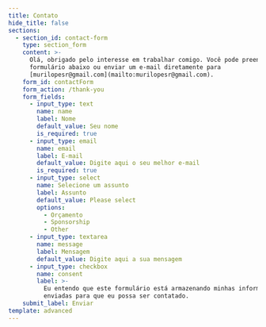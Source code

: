```yaml
---
title: Contato
hide_title: false
sections:
  - section_id: contact-form
    type: section_form
    content: >-
      Olá, obrigado pelo interesse em trabalhar comigo. Você pode preencher o
      formulário abaixo ou enviar um e-mail diretamente para
      [murilopesr@gmail.com](mailto:murilopesr@gmail.com).
    form_id: contactForm
    form_action: /thank-you
    form_fields:
      - input_type: text
        name: name
        label: Nome
        default_value: Seu nome
        is_required: true
      - input_type: email
        name: email
        label: E-mail
        default_value: Digite aqui o seu melhor e-mail
        is_required: true
      - input_type: select
        name: Selecione um assunto
        label: Assunto
        default_value: Please select
        options:
          - Orçamento
          - Sponsorship
          - Other
      - input_type: textarea
        name: message
        label: Mensagem
        default_value: Digite aqui a sua mensagem
      - input_type: checkbox
        name: consent
        label: >-
          Eu entendo que este formulário está armazenando minhas informações
          enviadas para que eu possa ser contatado.
    submit_label: Enviar
template: advanced
---
```

